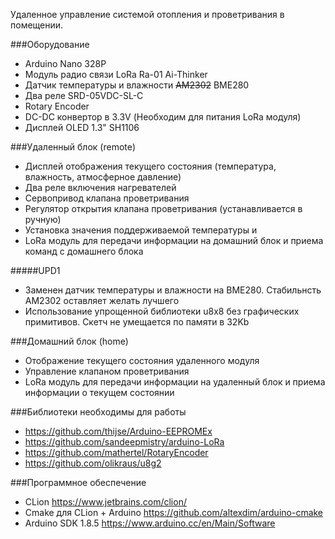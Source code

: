 Удаленное управление системой отопления и проветривания в помещении.

###Оборудование
* Arduino Nano 328P
* Модуль радио связи LoRa Ra-01 Ai-Thinker
* Датчик температуры и влажности ~~AM2302~~ BME280
* Два реле SRD-05VDC-SL-C
* Rotary Encoder
* DC-DC конвертор в 3.3V (Необходим для питания LoRa модуля)
* Дисплей OLED 1.3" SH1106

###Удаленный блок (remote)
* Дисплей отображения текущего состояния (температура, влажность, атмосферное давление)
* Два реле включения нагревателей
* Сервопривод клапана проветривания
* Регулятор открытия клапана проветривания (устанавливается в ручную)
* Установка значения поддерживаемой температуры и 
* LoRa модуль для передачи информации на домашний блок и приема команд с домашнего блока

#####UPD1
* Заменен датчик температуры и влажности на BME280. Стабильнсть AM2302 оставляет желать лучшего
* Использование упрощенной библиотеки u8x8 без графических примитивов. Скетч не умещается по памяти в 32Kb
 
###Домашний блок (home)
* Отображение текущего состояния удаленного модуля
* Управление клапаном проветривания 
* LoRa модуль для передачи информации на удаленный блок и приема информации о текущем состоянии

###Библиотеки необходимы для работы
* https://github.com/thijse/Arduino-EEPROMEx
* https://github.com/sandeepmistry/arduino-LoRa 
* https://github.com/mathertel/RotaryEncoder
* https://github.com/olikraus/u8g2

###Программное обеспечение
* CLion https://www.jetbrains.com/clion/
* Cmake для CLion + Arduino https://github.com/altexdim/arduino-cmake
* Arduino SDK 1.8.5 https://www.arduino.cc/en/Main/Software